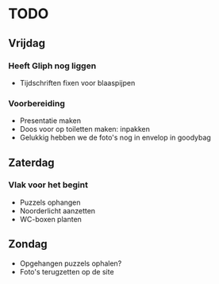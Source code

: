 # TODO

## Vrijdag
### Heeft Gliph nog liggen
 * Tijdschriften fixen voor blaaspijpen

### Voorbereiding
 * Presentatie maken
 * Doos voor op toiletten maken: inpakken
 * Gelukkig hebben we de foto's nog in envelop in goodybag

## Zaterdag
### Vlak voor het begint
 * Puzzels ophangen
 * Noorderlicht aanzetten
 * WC-boxen planten

## Zondag
 * Opgehangen puzzels ophalen?
 * Foto's terugzetten op de site
